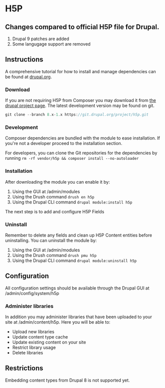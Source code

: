 
H5P
===========

## Changes compared to official H5P file for Drupal.
1) Drupal 9 patches are added
2) Some langugage support are removed

## Instructions

A comprehensive tutorial for how to install and manage dependencies can be found at [drupal.org](https://www.drupal.org/docs/develop/using-composer/using-composer-to-manage-drupal-site-dependencies).

### Download
If you are not requiring H5P from Composer you may download it from [the drupal project page](https://www.drupal.org/project/h5p).
The latest development version may be found on git.
```javascript
git clone --branch 8.x-1.x https://git.drupal.org/project/h5p.git
```

### Development

Composer dependencies are bundled with the module to ease installation.
If you're not a developer proceed to the installation section.

For developers, you can clone the Git repositories for the dependencies by
running ```rm -rf vendor/h5p && composer install --no-autoloader```

### Installation

After downloading the module you can enable it by:
1) Using the GUI at /admin/modules
2) Using the Drush command ```drush en h5p```
3) Using the Drupal CLI command ```drupal module:install h5p```

The next step is to add and configure H5P Fields

### Uninstall

Remember to delete any fields and clean up H5P Content entities before uninstalling.
You can uninstall the module by:
1) Using the GUI at /admin/modules
2) Using the Drush command ```drush pmu h5p```
3) Using the Drupal CLI command ```drupal module:uninstall h5p```

## Configuration
All configuration settings should be available through the Drupal GUI at /admin/config/system/h5p

### Administer libraries
In addition you may administer libraries that have been uploaded to your site at /admin/content/h5p. Here you will be able to:
- Upload new libraries
- Update content type cache
- Update existing content on your site
- Restrict library usage
- Delete libraries

## Restrictions
Embedding content types from Drupal 8 is not supported yet.
